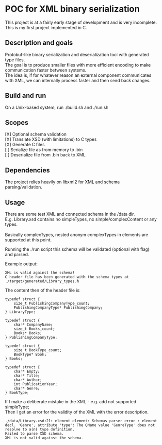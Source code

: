 # POC for XML binary serialization

This project is at a fairly early stage of development and is very incomplete. <br> This is my first project implemented in C. 

## Description and goals
Protobuf-like binary serialization and deserialization tool with generated type files. <br> The goal is to produce smaller files with more efficient encoding to make communication faster between systems. <br>
The idea is, if for whatever reason an external component communicates with XML, we can internally process faster and then send back changes.

## Build and run
On a Unix-based system, run ./build.sh and ./run.sh

## Scopes

[X] Optional schema validation <br>
[X] Translate XSD (with limitations) to C types <br>
[X] Generate C files <br>
[ ] Serialize file as from memory to .bin <br>
[ ] Deserialize file from .bin back to XML <br>

## Dependencies

The project relies heavily on libxml2 for XML and schema parsing/validation.


## Usage

There are some test XML and connected schema in the /data dir. <br>
E.g. Library.xsd contains no simpleTypes, no simple/complexContent or any types.<br>
<br>
Basically complexTypes, nested anonym complexTypes in elements are supported at this point.<br>

Running the ./run script this schema will be validated (optional with flag) and parsed. <br>

Example output: <br>

```
XML is valid against the schema!
C header file has been generated with the schema types at ./target/generated/Library_types.h
```

The content then of the header file is: <br>

```
typedef struct {
	size_t PublishingCompanyType_count;
	PublishingCompanyType* PublishingCompany;
} LibraryType;

typedef struct {
	char* CompanyName;
	size_t Books_count;
	Books* Books;
} PublishingCompanyType;

typedef struct {
	size_t BookType_count;
	BookType* Book;
} Books;

typedef struct {
	char* Empty;
	char* Title;
	char* Author;
	int PublicationYear;
	char* Genre;
} BookType;
```

If I make a deliberate mistake in the XML - e.g. add not supported simpleType; <br>
Then I get an error for the validity of the XML with the error description.  <br>

```
./data/Library.xsd:21: element element: Schemas parser error : element decl. 'Genre', attribute 'type': The QName value 'GenreType' does not resolve to a(n) type definition.
Failed to parse XSD schema.
XML is not valid against the schema.
```
